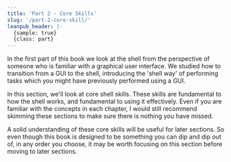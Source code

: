 ```yaml
---
title: 'Part 2 - Core Skills'
slug: '/part-2-core-skill/'
leanpub_header: |-
  {sample: true}
  {class: part}
---
```


In the first part of this book we look at the shell from the perspective of someone who is familiar with a graphical user interface. We studied how to transition from a GUI to the shell, introducing the 'shell way' of performing tasks which you might have previously performed using a GUI.

In this section, we'll look at core shell skills. These skills are fundamental to how the shell works, and fundamental to using it effectively. Even if you are familiar with the concepts in each chapter, I would still recommend skimming these sections to make sure there is nothing you have missed.

A solid understanding of these core skills will be useful for later sections. So even though this book is designed to be something you can dip and dip out of, in any order you choose, it may be worth focusing on this section before moving to later sections.
